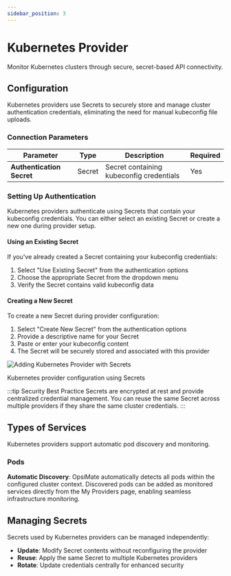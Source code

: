 ```yaml
---
sidebar_position: 3
---
```


# Kubernetes Provider

Monitor Kubernetes clusters through secure, secret-based API connectivity.

## Configuration

Kubernetes providers use Secrets to securely store and manage cluster authentication credentials, eliminating the need for manual kubeconfig file uploads.

### Connection Parameters

| Parameter | Type | Description | Required |
|-----------|------|-------------|----------|
| **Authentication Secret** | Secret | Secret containing kubeconfig credentials | Yes |

### Setting Up Authentication

Kubernetes providers authenticate using Secrets that contain your kubeconfig credentials. You can either select an existing Secret or create a new one during provider setup.

#### Using an Existing Secret

If you've already created a Secret containing your kubeconfig credentials:

1. Select "Use Existing Secret" from the authentication options
2. Choose the appropriate Secret from the dropdown menu
3. Verify the Secret contains valid kubeconfig data

#### Creating a New Secret

To create a new Secret during provider configuration:

1. Select "Create New Secret" from the authentication options
2. Provide a descriptive name for your Secret
3. Paste or enter your kubeconfig content
4. The Secret will be securely stored and associated with this provider

<div style={{textAlign: 'center', margin: '20px 0'}}>
  <img src="/img/kubernetes-provider-add.png" alt="Adding Kubernetes Provider with Secrets" style={{width: '500px', maxWidth: '100%', height: 'auto', borderRadius: '8px', boxShadow: '0 4px 8px rgba(0,0,0,0.1)'}} />
  <p style={{fontSize: '14px', color: '#666', marginTop: '8px', fontStyle: 'italic'}}>Kubernetes provider configuration using Secrets</p>
</div>

:::tip Security Best Practice
Secrets are encrypted at rest and provide centralized credential management. You can reuse the same Secret across multiple providers if they share the same cluster credentials.
:::

## Types of Services

Kubernetes providers support automatic pod discovery and monitoring.

### Pods

**Automatic Discovery**: OpsiMate automatically detects all pods within the configured cluster context. Discovered pods can be added as monitored services directly from the My Providers page, enabling seamless infrastructure monitoring.

## Managing Secrets

Secrets used by Kubernetes providers can be managed independently:

- **Update**: Modify Secret contents without reconfiguring the provider
- **Reuse**: Apply the same Secret to multiple Kubernetes providers
- **Rotate**: Update credentials centrally for enhanced security
